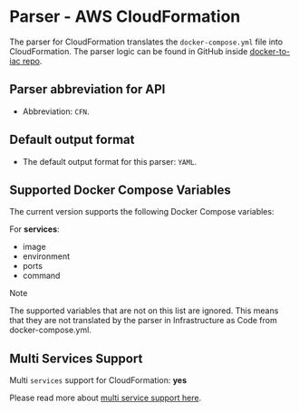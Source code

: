 # Parser - AWS CloudFormation

The parser for CloudFormation translates the `docker-compose.yml` file into CloudFormation. The parser logic can be found in GitHub inside [docker-to-iac repo](https://github.com/deploymy/docker-to-iac/blob/main/src/parsers/aws-cloudformation.ts).

## Parser abbreviation for API

- Abbreviation: `CFN`.

## Default output format

- The default output format for this parser: `YAML`.

## Supported Docker Compose Variables

The current version supports the following Docker Compose variables:

For **services**:

- image
- environment
- ports
- command

> [!NOTE]
> The supported variables that are not on this list are ignored. This means that they are not translated by the parser in Infrastructure as Code from docker-compose.yml.

## Multi Services Support

Multi `services` support for CloudFormation: **yes**

Please read more about [multi service support here](/docker-to-iac/multi-services-support.md).
